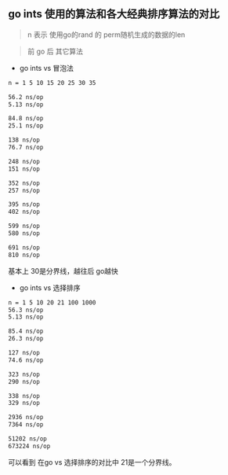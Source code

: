 ## go ints 使用的算法和各大经典排序算法的对比

> n 表示 使用go的rand 的 perm随机生成的数据的len

> 前 go 后 其它算法

- go ints vs 冒泡法

```bash
n = 1 5 10 15 20 25 30 35

56.2 ns/op
5.13 ns/op

84.8 ns/op
25.1 ns/op

138 ns/op
76.7 ns/op

248 ns/op
151 ns/op

352 ns/op
257 ns/op

395 ns/op
402 ns/op

599 ns/op
580 ns/op

691 ns/op
810 ns/op

```

基本上 30是分界线，越往后 go越快

- go ints vs 选择排序

```bash
n = 1 5 10 20 21 100 1000 
56.3 ns/op
5.13 ns/op

85.4 ns/op
26.3 ns/op

127 ns/op
74.6 ns/op

323 ns/op
290 ns/op

338 ns/op
329 ns/op

2936 ns/op
7364 ns/op

51202 ns/op
673224 ns/op
```

可以看到 在go vs 选择排序的对比中 21是一个分界线。
